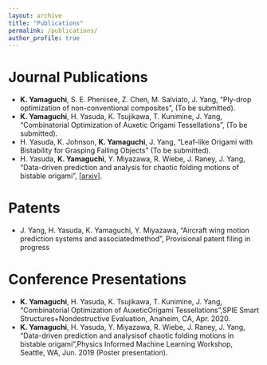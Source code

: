 ```yaml
---
layout: archive
title: "Publications"
permalink: /publications/
author_profile: true
---
```


Journal Publications
=====
* **K. Yamaguchi**, S. E. Phenisee, Z. Chen, M. Salviato, J. Yang, “Ply-drop optimization of non-conventional composites”, (To be submitted).
* **K. Yamaguchi**, H. Yasuda, K. Tsujikawa, T. Kunimine, J. Yang, “Combinatorial Optimization of Auxetic Origami Tessellations”, (To be submitted).
* H. Yasuda, K. Johnson, **K. Yamaguchi**, J. Yang, “Leaf-like Origami with Bistability for Grasping Falling Objects” (To be submitted).
* H. Yasuda, **K. Yamaguchi**, Y. Miyazawa, R. Wiebe, J. Raney, J. Yang, “Data-driven prediction and analysis for chaotic folding motions of bistable origami”, [[arxiv]](https://arxiv.org/abs/2002.12176).

Patents
=====
* J. Yang, H. Yasuda, K. Yamaguchi, Y. Miyazawa, “Aircraft wing motion prediction systems and associatedmethod”, Provisional patent filing in progress

Conference Presentations
=====
* **K. Yamaguchi**, H. Yasuda, K. Tsujikawa, T. Kunimine, J. Yang, “Combinatorial Optimization of AuxeticOrigami Tessellations”,SPIE Smart Structures+Nondestructive Evaluation, Anaheim, CA, Apr. 2020.
* **K. Yamaguchi**, H. Yasuda, Y. Miyazawa, R. Wiebe, J. Raney, J. Yang, “Data-driven prediction and analysisof chaotic folding motions in bistable origami”,Physics Informed Machine Learning Workshop, Seattle, WA, Jun. 2019 (Poster presentation).
